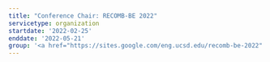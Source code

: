 ```yaml
---
title: "Conference Chair: RECOMB-BE 2022"
servicetype: organization
startdate: '2022-02-25'
enddate: '2022-05-21'
group: '<a href="https://sites.google.com/eng.ucsd.edu/recomb-be-2022" target="_blank">RECOMB Satellite Conference on Bioinformatics Education (RECOMB-BE) 2022</a>'
---
```

